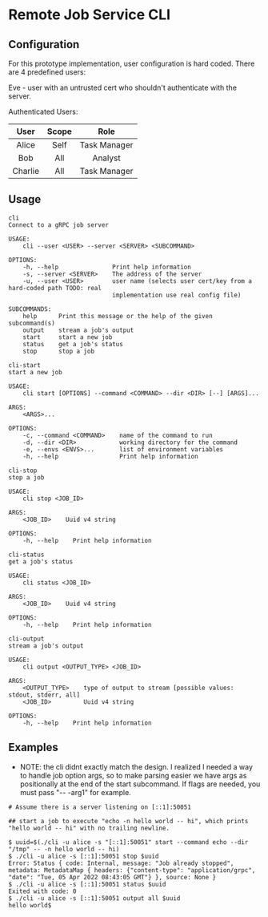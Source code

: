 # Remote Job Service CLI


## Configuration

For this prototype implementation, user configuration is hard coded.
There are 4 predefined users:

Eve - user with an untrusted cert who shouldn't authenticate with the server.

Authenticated Users:

| User | Scope | Role |
| :---: | :---: | :---:|
| Alice | Self | Task Manager |
| Bob | All | Analyst |
| Charlie | All | Task Manager |

## Usage
```
cli 
Connect to a gRPC job server

USAGE:
    cli --user <USER> --server <SERVER> <SUBCOMMAND>

OPTIONS:
    -h, --help               Print help information
    -s, --server <SERVER>    The address of the server
    -u, --user <USER>        user name (selects user cert/key from a hard-coded path TODO: real
                             implementation use real config file)

SUBCOMMANDS:
    help      Print this message or the help of the given subcommand(s)
    output    stream a job's output
    start     start a new job
    status    get a job's status
    stop      stop a job
```

```
cli-start 
start a new job

USAGE:
    cli start [OPTIONS] --command <COMMAND> --dir <DIR> [--] [ARGS]...

ARGS:
    <ARGS>...    

OPTIONS:
    -c, --command <COMMAND>    name of the command to run
    -d, --dir <DIR>            working directory for the command
    -e, --envs <ENVS>...       list of environment variables
    -h, --help                 Print help information
```

```
cli-stop 
stop a job

USAGE:
    cli stop <JOB_ID>

ARGS:
    <JOB_ID>    Uuid v4 string

OPTIONS:
    -h, --help    Print help information
```

```
cli-status 
get a job's status

USAGE:
    cli status <JOB_ID>

ARGS:
    <JOB_ID>    Uuid v4 string

OPTIONS:
    -h, --help    Print help information
```

```
cli-output 
stream a job's output

USAGE:
    cli output <OUTPUT_TYPE> <JOB_ID>

ARGS:
    <OUTPUT_TYPE>    type of output to stream [possible values: stdout, stderr, all]
    <JOB_ID>         Uuid v4 string

OPTIONS:
    -h, --help    Print help information
```

## Examples

* NOTE: the cli didnt exactly match the design. I realized I needed a way to handle job option args,
        so to make parsing easier we have args as positionally at the end of the start subcommand.
        If flags are needed, you must pass "-- -arg1" for example.
```
# Assume there is a server listening on [::1]:50051

## start a job to execute "echo -n hello world -- hi", which prints "hello world -- hi" with no trailing newline.

$ uuid=$(./cli -u alice -s "[::1]:50051" start --command echo --dir "/tmp" -- -n hello world -- hi)
$ ./cli -u alice -s [::1]:50051 stop $uuid
Error: Status { code: Internal, message: "Job already stopped", metadata: MetadataMap { headers: {"content-type": "application/grpc", "date": "Tue, 05 Apr 2022 08:43:05 GMT"} }, source: None }
$ ./cli -u alice -s [::1]:50051 status $uuid
Exited with code: 0
$ ./cli -u alice -s [::1]:50051 output all $uuid
hello world$
```
